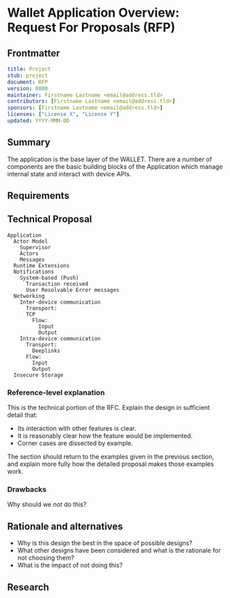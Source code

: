 # Wallet Application Overview: Request For Proposals (RFP)
[RFP]: #RFP

## Frontmatter
[frontmatter]: #frontmatter
```yaml
title: Project
stub: project
document: RFP
version: 0000
maintainer: Firstname Lastname <email@address.tld>
contributors: [Firstname Lastname <email@address.tld>]
sponsors: [Firstname Lastname <email@address.tld>]
licenses: ["License X", "License Y"]
updated: YYYY-MMM-DD
```
## Summary
[summary]: #summary

The application is the base layer of the WALLET. There are a number of components are the basic building blocks of the Application which manage
internal state and interact with device APIs.

## Requirements
[requirements]: #requirements

## Technical Proposal
[technical-proposal]: #technical-proposal

```
Application
  Actor Model
    Supervisor
    Actors
    Messages
  Runtime Extensions
  Notifications
    System-based (Push)
      Transaction received
      User Resolvable Error messages
  Networking
    Inter-device communication
      Transport:
      TCP
        Flow:
          Input
          Output
    Intra-device communication
      Transport:
        Deeplinks
      Flow:
        Input
        Output
  Insecure Storage
```

### Reference-level explanation
[reference-level-explanation]: #reference-level-explanation

This is the technical portion of the RFC. Explain the design in sufficient detail that:

- Its interaction with other features is clear.
- It is reasonably clear how the feature would be implemented.
- Corner cases are dissected by example.

The section should return to the examples given in the previous section, and explain more fully how the detailed proposal makes those examples work.

### Drawbacks
[drawbacks]: #drawbacks

Why should we *not* do this?

## Rationale and alternatives
[rationale-and-alternatives]: #rationale-and-alternatives

- Why is this design the best in the space of possible designs?
- What other designs have been considered and what is the rationale for not choosing them?
- What is the impact of not doing this?

## Research
[research]: #research

